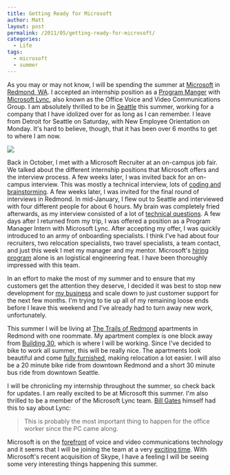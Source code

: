 ```yaml
---
title: Getting Ready for Microsoft
author: Matt
layout: post
permalink: /2011/05/getting-ready-for-microsoft/
categories:
  - Life
tags:
  - microsoft
  - summer
---
```


As you may or may not know, I will be spending the summer at [Microsoft][1] in [Redmond, WA][2]. I accepted an internship position as a [Program Manger][3] with [Microsoft Lync][4], also known as the Office Voice and Video Communications Group. I am absolutely thrilled to be in [Seattle][5] this summer, working for a company that I have idolized over for as long as I can remember. I leave from Detroit for Seattle on Saturday, with New Employee Orientation on Monday. It's hard to believe, though, that it has been over 6 months to get to where I am now.

 [1]: http://www.microsoft.com/en-us/default.aspx
 [2]: http://www.microsoft.com/presspass/gallery/campus.mspx
 [3]: http://careers.microsoft.com/careers/en/us/collegeinternships.aspx
 [4]: http://lync.microsoft.com/en-us/Pages/default.aspx
 [5]: http://www.seattle.gov/living/

[![][7]][7]

 [6]: http://mbmccormick.github.com/images/2012/05/IMG_0703.jpg
 [7]: http://mbmccormick.github.com/images/2012/05/IMG_0703.jpg

Back in October, I met with a Microsoft Recruiter at an on-campus job fair. We talked about the different internship positions that Microsoft offers and the interview process. A few weeks later, I was invited back for an on-campus interview. This was mostly a technical interview, lots of [coding and brainstorming][8]. A few weeks later, I was invited for the final round of interviews in Redmond. In mid-January, I flew out to Seattle and interviewed with four different people for about 6 hours. My brain was completely fried afterwards, as my interview consisted of a lot of [technical questions][9]. A few days after I returned from my trip, I was offered a position as a Program Manager Intern with Microsoft Lync. After accepting my offer, I was quickly introduced to an army of onboarding specialists. I think I've had about four recruiters, two relocation specialists, two travel specialists, a team contact, and just this week I met my manager and my mentor. Microsoft's [hiring program][10] alone is an logistical engineering feat. I have been thoroughly impressed with this team.

 [8]: http://www.amazon.com/Programming-Interviews-Exposed-Secrets-Landing/dp/0471383562
 [9]: http://microsoftfeed.com/2010/80-cool-microsoft-interview-questions/
 [10]: http://en.wikipedia.org/wiki/Microsoft_interview

In an effort to make the most of my summer and to ensure that my customers get the attention they deserve, I decided it was best to stop new development for [my business][11] and scale down to just customer support for the next few months. I'm trying to tie up all of my remaining loose ends before I leave this weekend and I've already had to turn away new work, unfortunately.

 [11]: http://www.mccormicktechnologies.com

This summer I will be living at [The Trails of Redmond][12] apartments in Redmond with one roommate. My apartment complex is one block away from [Building 30][13], which is where I will be working. Since I've decided to bike to work all summer, this will be really nice. The apartments look beautiful and come [fully furnished][14], making relocation a lot easier. I will also be a 20 minute bike ride from downtown Redmond and a short 30 minute bus ride from downtown Seattle.

 [12]: http://www.breproperties.com/community/?property_code=pnw1243
 [13]: https://foursquare.com/venue/252432
 [14]: http://www.aboda.com/corporate_housing/property/Trails_of_Redmond

I will be chronicling my internship throughout the summer, so check back for updates. I am really excited to be at Microsoft this summer. I'm also thrilled to be a member of the Microsoft Lync team. [Bill Gates][15] himself had this to say about Lync:

 [15]: http://en.wikipedia.org/wiki/Bill_Gates

> This is probably the most important thing to happen for the office worker since the PC came along.

Microsoft is on the [forefront][16] of voice and video communications technology and it seems that I will be joining the team at a very [exciting time][17]. With Microsoft's recent acquisition of Skype, I have a feeling I will be seeing some very interesting things happening this summer.

 [16]: http://www.infoworld.com/d/applications/microsoft-lync-2010-unified-communications-comes-age-442
 [17]: http://online.wsj.com/article/SB10001424052748703730804576314854222820260.html